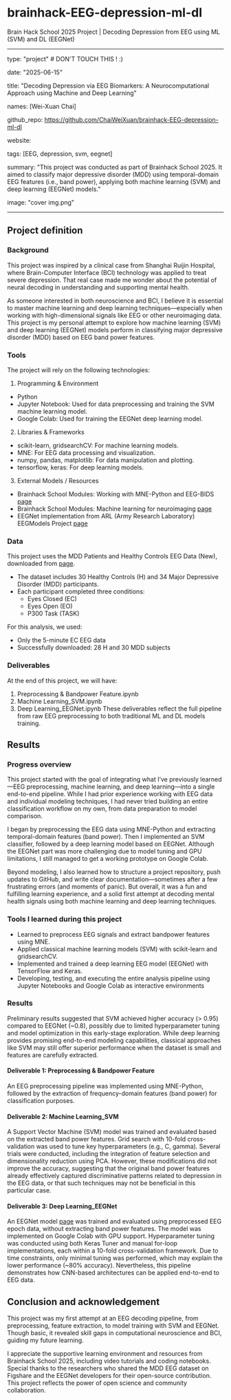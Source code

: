 # brainhack-EEG-depression-ml-dl
Brain Hack School 2025 Project | Decoding Depression from EEG using ML (SVM) and DL (EEGNet) 

---
type: "project" # DON'T TOUCH THIS ! :)

date: "2025-06-15"

title: "Decoding Depression via EEG Biomarkers: A Neurocomputational Approach using Machine and Deep Learning"

names: [Wei-Xuan Chai]

github_repo: https://github.com/ChaiWeiXuan/brainhack-EEG-depression-ml-dl

website:

tags: [EEG, depression, svm, eegnet]

summary: "This project was conducted as part of Brainhack School 2025. It aimed to classify major depressive disorder (MDD) using temporal-domain EEG features (i.e., band power), applying both machine learning (SVM) and deep learning (EEGNet) models."

image: "cover img.png"

---

## Project definition

### Background

This project was inspired by a clinical case from Shanghai Ruijin Hospital, where Brain-Computer Interface (BCI) technology was applied to treat severe depression. That real case made me wonder about the potential of neural decoding in understanding and supporting mental health.

As someone interested in both neuroscience and BCI, I believe it is essential to master machine learning and deep learning techniques—especially when working with high-dimensional signals like EEG or other neuroimaging data. This project is my personal attempt to explore how machine learning (SVM) and deep learning (EEGNet) models perform in classifying major depressive disorder (MDD) based on EEG band power features.


### Tools

The project will rely on the following technologies:

1. Programming & Environment
- Python
- Jupyter Notebook: Used for data preprocessing and training the SVM machine learning model.
- Google Colab: Used for training the EEGNet deep learning model.

2. Libraries & Frameworks
- scikit-learn, gridsearchCV: For machine learning models.
- MNE: For EEG data processing and visualization.
- numpy, pandas, matplotlib: For data manipulation and plotting.
- tensorflow, keras: For deep learning models.

3. External Models / Resources
- Brainhack School Modules: Working with MNE-Python and EEG-BIDS [page](https://school-brainhack.github.io/modules/mne_python/)
- Brainhack School Modules: Machine learning for neuroimaging [page](https://school-brainhack.github.io/modules/machine_learning_neuroimaging/)
- EEGNet implementation from ARL (Army Research Laboratory) EEGModels Project [page](https://github.com/vlawhern/arl-eegmodels)


### Data
This project uses the MDD Patients and Healthy Controls EEG Data (New), downloaded from [page](https://figshare.com/articles/dataset/EEG_Data_New/4244171/2).
- The dataset includes 30 Healthy Controls (H) and 34 Major Depressive Disorder (MDD) participants.
- Each participant completed three conditions:
  - Eyes Closed (EC)
  - Eyes Open (EO)
  - P300 Task (TASK)

For this analysis, we used:
- Only the 5-minute EC EEG data
- Successfully downloaded: 28 H and 30 MDD subjects


### Deliverables

At the end of this project, we will have:
1. Preprocessing & Bandpower Feature.ipynb
2. Machine Learning_SVM.ipynb
3. Deep Learning_EEGNet.ipynb
These deliverables reflect the full pipeline from raw EEG preprocessing to both traditional ML and DL models training.


## Results

### Progress overview

This project started with the goal of integrating what I’ve previously learned—EEG preprocessing, machine learning, and deep learning—into a single end-to-end pipeline. While I had prior experience working with EEG data and individual modeling techniques, I had never tried building an entire classification workflow on my own, from data preparation to model comparison.

I began by preprocessing the EEG data using MNE-Python and extracting temporal-domain features (band power). Then I implemented an SVM classifier, followed by a deep learning model based on EEGNet. Although the EEGNet part was more challenging due to model tuning and GPU limitations, I still managed to get a working prototype on Google Colab.

Beyond modeling, I also learned how to structure a project repository, push updates to GitHub, and write clear documentation—sometimes after a few frustrating errors (and moments of panic). But overall, it was a fun and fulfilling learning experience, and a solid first attempt at decoding mental health signals using both machine learning and deep learning techniques.


### Tools I learned during this project

- Learned to preprocess EEG signals and extract bandpower features using MNE.
- Applied classical machine learning models (SVM) with scikit-learn and gridsearchCV.
- Implemented and trained a deep learning EEG model (EEGNet) with TensorFlow and Keras.
- Developing, testing, and executing the entire analysis pipeline using Jupyter Notebooks and Google Colab as interactive environments


### Results

Preliminary results suggested that SVM achieved higher accuracy (> 0.95) compared to EEGNet (~0.8), possibly due to limited hyperparameter tuning and model optimization in this early-stage exploration. While deep learning provides promising end-to-end modeling capabilities, classical approaches like SVM may still offer superior performance when the dataset is small and features are carefully extracted.


#### Deliverable 1: Preprocessing & Bandpower Feature

An EEG preprocessing pipeline was implemented using MNE-Python, followed by the extraction of frequency-domain features (band power) for classification purposes.


#### Deliverable 2: Machine Learning_SVM

A Support Vector Machine (SVM) model was trained and evaluated based on the extracted band power features. Grid search with 10-fold cross-validation was used to tune key hyperparameters (e.g., C, gamma). Several trials were conducted, including the integration of feature selection and dimensionality reduction using PCA. However, these modifications did not improve the accuracy, suggesting that the original band power features already effectively captured discriminative patterns related to depression in the EEG data, or that such techniques may not be beneficial in this particular case.


#### Deliverable 3: Deep Learning_EEGNet

An EEGNet model [page](https://github.com/vlawhern/arl-eegmodels) was trained and evaluated using preprocessed EEG epoch data, without extracting band power features. The model was implemented on Google Colab with GPU support. Hyperparameter tuning was conducted using both Keras Tuner and manual for-loop implementations, each within a 10-fold cross-validation framework. Due to time constraints, only minimal tuning was performed, which may explain the lower performance (~80% accuracy). Nevertheless, this pipeline demonstrates how CNN-based architectures can be applied end-to-end to EEG data.



## Conclusion and acknowledgement

This project was my first attempt at an EEG decoding pipeline, from preprocessing, feature extraction, to model training with SVM and EEGNet. Though basic, it revealed skill gaps in computational neuroscience and BCI, guiding my future learning.

I appreciate the supportive learning environment and resources from Brainhack School 2025, including video tutorials and coding notebooks. Special thanks to the researchers who shared the MDD EEG dataset on Figshare and the EEGNet developers for their open-source contribution. This project reflects the power of open science and community collaboration.
